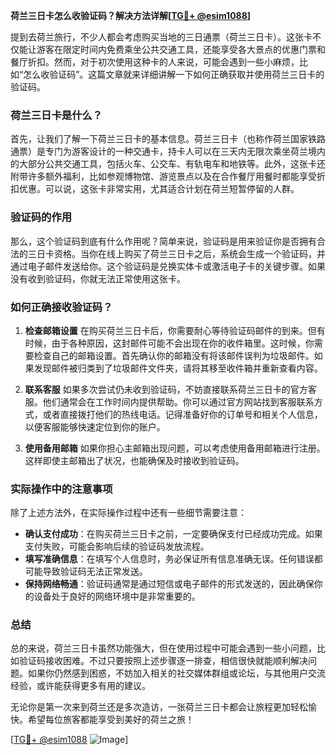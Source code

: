 **荷兰三日卡怎么收验证码？解决方法详解[[TG💪+ @esim1088](https://t.me/s/esim1088)]**

提到去荷兰旅行，不少人都会考虑购买当地的三日通票（荷兰三日卡）。这张卡不仅能让游客在限定时间内免费乘坐公共交通工具，还能享受各大景点的优惠门票和餐厅折扣。然而，对于初次使用这种卡的人来说，可能会遇到一些小麻烦，比如“怎么收验证码”。这篇文章就来详细讲解一下如何正确获取并使用荷兰三日卡的验证码。

### 荷兰三日卡是什么？

首先，让我们了解一下荷兰三日卡的基本信息。荷兰三日卡（也称作荷兰国家铁路通票）是专门为游客设计的一种交通卡，持卡人可以在三天内无限次乘坐荷兰境内的大部分公共交通工具，包括火车、公交车、有轨电车和地铁等。此外，这张卡还附带许多额外福利，比如参观博物馆、游览景点以及在合作餐厅用餐时都能享受折扣优惠。可以说，这张卡非常实用，尤其适合计划在荷兰短暂停留的人群。

### 验证码的作用

那么，这个验证码到底有什么作用呢？简单来说，验证码是用来验证你是否拥有合法的三日卡资格。当你在线上购买了荷兰三日卡之后，系统会生成一个验证码，并通过电子邮件发送给你。这个验证码是兑换实体卡或激活电子卡的关键步骤。如果没有收到验证码，你就无法正常使用这张卡。

### 如何正确接收验证码？

1. **检查邮箱设置**
   在购买荷兰三日卡后，你需要耐心等待验证码邮件的到来。但有时候，由于各种原因，这封邮件可能不会出现在你的收件箱里。这时候，你需要检查自己的邮箱设置。首先确认你的邮箱没有将该邮件误判为垃圾邮件。如果发现邮件被归类到了垃圾邮件文件夹，请将其移至收件箱并重新查看内容。

2. **联系客服**
   如果多次尝试仍未收到验证码，不妨直接联系荷兰三日卡的官方客服。他们通常会在工作时间内提供帮助。你可以通过官方网站找到客服联系方式，或者直接拨打他们的热线电话。记得准备好你的订单号和相关个人信息，以便客服能够快速定位到你的账户。

3. **使用备用邮箱**
   如果你担心主邮箱出现问题，可以考虑使用备用邮箱进行注册。这样即使主邮箱出了状况，也能确保及时接收到验证码。

### 实际操作中的注意事项

除了上述方法外，在实际操作过程中还有一些细节需要注意：

- **确认支付成功**：在购买荷兰三日卡之前，一定要确保支付已经成功完成。如果支付失败，可能会影响后续的验证码发放流程。
- **填写准确信息**：在填写个人信息时，务必保证所有信息准确无误。任何错误都可能导致验证码无法正常发送。
- **保持网络畅通**：验证码通常是通过短信或电子邮件的形式发送的，因此确保你的设备处于良好的网络环境中是非常重要的。

### 总结

总的来说，荷兰三日卡虽然功能强大，但在使用过程中可能会遇到一些小问题，比如验证码接收困难。不过只要按照上述步骤逐一排查，相信很快就能顺利解决问题。如果你仍然感到困惑，不妨加入相关的社交媒体群组或论坛，与其他用户交流经验，或许能获得更多有用的建议。

无论你是第一次来到荷兰还是多次造访，一张荷兰三日卡都会让旅程更加轻松愉快。希望每位旅客都能享受到美好的荷兰之旅！

[[TG💪+ @esim1088](https://t.me/s/esim1088) ![Image](https://i.postimg.cc/4NQfJmqS/Snipaste-2025-05-13-00-14-12.png)]
